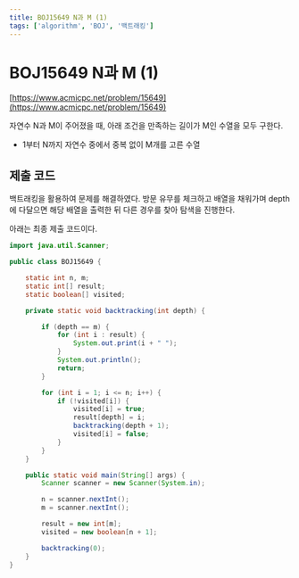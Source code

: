```yaml
---
title: BOJ15649 N과 M (1)
tags: ['algorithm', 'BOJ', '백트래킹']
---
```


# BOJ15649 N과 M (1)

[https://www.acmicpc.net/problem/15649](https://www.acmicpc.net/problem/15649)

자연수 N과 M이 주어졌을 때, 아래 조건을 만족하는 길이가 M인 수열을 모두 구한다.
 * 1부터 N까지 자연수 중에서 중복 없이 M개를 고른 수열

## 제출 코드

백트래킹을 활용하여 문제를 해결하였다. 방문 유무를 체크하고 배열을 채워가며 depth에 다달으면 해당 배열을 출력한 뒤 다른 경우를 찾아 탐색을 진행한다.

아래는 최종 제출 코드이다.

```java
import java.util.Scanner;

public class BOJ15649 {

    static int n, m;
    static int[] result;
    static boolean[] visited;

    private static void backtracking(int depth) {

        if (depth == m) {
            for (int i : result) {
                System.out.print(i + " ");
            }
            System.out.println();
            return;
        }

        for (int i = 1; i <= n; i++) {
            if (!visited[i]) {
                visited[i] = true;
                result[depth] = i;
                backtracking(depth + 1);
                visited[i] = false;
            }
        }
    }

    public static void main(String[] args) {
        Scanner scanner = new Scanner(System.in);

        n = scanner.nextInt();
        m = scanner.nextInt();

        result = new int[m];
        visited = new boolean[n + 1];

        backtracking(0);
    }
}
```

<TagLinks />